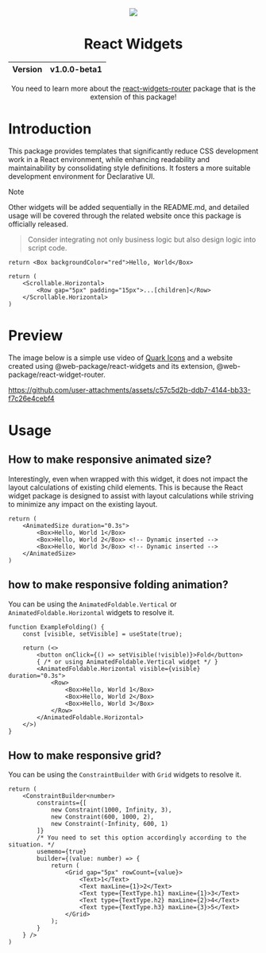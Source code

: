 <div align="center">
    <img src="https://github.com/user-attachments/assets/f576cb2c-a1e1-4f54-af04-64cd17284282">
    <h1>React Widgets</h1>
    <table>
        <thead>
          <tr>
            <th>Version</th>
            <th>v1.0.0-beta1</th>
          </tr>
        </tbody>
    </table>
    You need to learn more about the <a href="https://github.com/react-widgets/react_widgets-router">react-widgets-router</a> package that is the extension of this package!
</div>

# Introduction
This package provides templates that significantly reduce CSS development work in a React environment, while enhancing readability and maintainability by consolidating style definitions. It fosters a more suitable development environment for Declarative UI.

> [!NOTE]
> Other widgets will be added sequentially in the README.md, and detailed usage will be covered through the related website once this package is officially released.

> Consider integrating not only business logic but also design logic into script code.

```tsx
return <Box backgroundColor="red">Hello, World</Box>
```

```tsx
return (
    <Scrollable.Horizontal>
        <Row gap="5px" padding="15px">...[children]</Row>
    </Scrollable.Horizontal>
)
```

# Preview
The image below is a simple use video of [Quark Icons](https://quarkicons.com/) and a website created using @web-package/react-widgets and its extension, @web-package/react-widget-router.

https://github.com/user-attachments/assets/c57c5d2b-ddb7-4144-bb33-f7c26e4cebf4

# Usage

## How to make responsive animated size?
Interestingly, even when wrapped with this widget, it does not impact the layout calculations of existing child elements. This is because the React widget package is designed to assist with layout calculations while striving to minimize any impact on the existing layout.

```tsx
return (
    <AnimatedSize duration="0.3s">
        <Box>Hello, World 1</Box>
        <Box>Hello, World 2</Box> <!-- Dynamic inserted -->
        <Box>Hello, World 3</Box> <!-- Dynamic inserted -->
    </AnimatedSize>
)
```

## how to make responsive folding animation?
You can be using the `AnimatedFoldable.Vertical` or `AnimatedFoldable.Horizontal` widgets to resolve it.

```tsx
function ExampleFolding() {
    const [visible, setVisible] = useState(true);

    return (<>
        <button onClick={() => setVisible(!visible)}>Fold</button>
        { /* or using AnimatedFoldable.Vertical widget */ }
        <AnimatedFoldable.Horizontal visible={visible} duration="0.3s">
            <Row>
                <Box>Hello, World 1</Box>
                <Box>Hello, World 2</Box>
                <Box>Hello, World 3</Box>
            </Row>
        </AnimatedFoldable.Horizontal>
    </>)
}
```

## How to make responsive grid?
You can be using the `ConstraintBuilder` with `Grid` widgets to resolve it.

```tsx
return (
    <ConstraintBuilder<number>
        constraints={[
            new Constraint(1000, Infinity, 3),
            new Constraint(600, 1000, 2),
            new Constraint(-Infinity, 600, 1)
        ]}
        /* You need to set this option accordingly according to the situation. */
        usememo={true}
        builder={(value: number) => {
            return (
                <Grid gap="5px" rowCount={value}>
                    <Text>1</Text>
                    <Text maxLine={1}>2</Text>
                    <Text type={TextType.h1} maxLine={1}>3</Text>
                    <Text type={TextType.h2} maxLine={2}>4</Text>
                    <Text type={TextType.h3} maxLine={3}>5</Text>
                </Grid>
            );
        }
    } />
)
```

